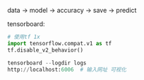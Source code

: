 data -> model -> accuracy  -> save -> predict 

tensorboard:

```python
# 使用tf 1x
import tensorflow.compat.v1 as tf
tf.disable_v2_behavior()

tensorboard --logdir logs
http://localhost:6006  # 输入网址 可视化
```
